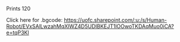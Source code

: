 Prints 120

Click here for .bgcode: https://uofc.sharepoint.com/:u:/s/Human-Robot/EVxSAlLwzahMqXlWZ4D5UDIBKEJT1lOOwoTKDAqMuo0iCA?e=tqP3Kl
